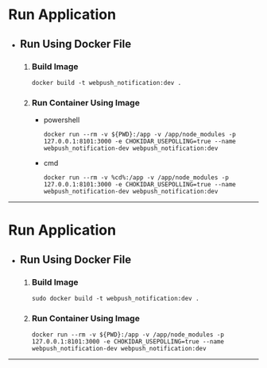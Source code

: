# Run Application
-   ## Run Using Docker File
    1. ### Build Image
        ```
        docker build -t webpush_notification:dev . 
        ```
    2. ### Run Container Using Image
        - powershell
            ```
            docker run --rm -v ${PWD}:/app -v /app/node_modules -p 127.0.0.1:8101:3000 -e CHOKIDAR_USEPOLLING=true --name webpush_notification-dev webpush_notification:dev
            ```
        - cmd
            ```
            docker run --rm -v %cd%:/app -v /app/node_modules -p 127.0.0.1:8101:3000 -e CHOKIDAR_USEPOLLING=true --name webpush_notification-dev webpush_notification:dev
            ```
*** 
# Run Application
-   ## Run Using Docker File
    1. ### Build Image
        ```
        sudo docker build -t webpush_notification:dev . 
        ```
    2. ### Run Container Using Image
        ```
        docker run --rm -v ${PWD}:/app -v /app/node_modules -p 127.0.0.1:8101:3000 -e CHOKIDAR_USEPOLLING=true --name webpush_notification-dev webpush_notification:dev
        ```
*** 

